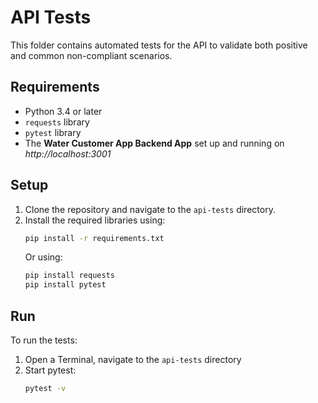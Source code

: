 # API Tests

This folder contains automated tests for the API to validate both positive and common non-compliant scenarios.

## Requirements

- Python 3.4 or later
- `requests` library
- `pytest` library
- The **Water Customer App Backend App** set up and running on *http://localhost:3001*

## Setup

1. Clone the repository and navigate to the `api-tests` directory.
2. Install the required libraries using:
   ```sh
   pip install -r requirements.txt
   ```
   Or using:
   ```sh
   pip install requests
   pip install pytest
   ```

## Run

To run the tests:
1. Open a Terminal, navigate to the `api-tests` directory
2. Start pytest:
   ```sh
   pytest -v